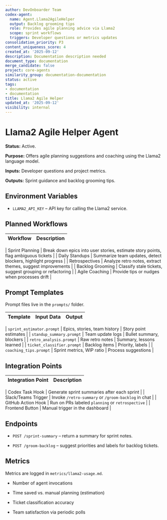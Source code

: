 ```yaml
---
author: DevOnboarder Team
codex-agent:
  name: Agent.Llama2AgileHelper
  output: Backlog grooming tips
  role: Provides agile planning advice via Llama2
  scope: sprint workflows
  triggers: Developer questions or metrics updates
consolidation_priority: P3
content_uniqueness_score: 4
created_at: '2025-09-12'
description: Documentation description needed
document_type: documentation
merge_candidate: false
project: core-agents
similarity_group: documentation-documentation
status: active
tags:
- documentation
- documentation
title: Llama2 Agile Helper
updated_at: '2025-09-12'
visibility: internal
---
```


# Llama2 Agile Helper Agent

**Status:** Active.

**Purpose:** Offers agile planning suggestions and coaching using the Llama2 language model.

**Inputs:** Developer questions and project metrics.

**Outputs:** Sprint guidance and backlog grooming tips.

## Environment Variables

- `LLAMA2_API_KEY` – API key for calling the Llama2 service.

## Planned Workflows

| Workflow         | Description                                                                       |
| ---------------- | --------------------------------------------------------------------------------- |

| Sprint Planning  | Break down epics into user stories, estimate story points, flag ambiguous tickets |
| Daily Standups   | Summarize team updates, detect blockers, highlight progress                       |
| Retrospectives   | Analyze retro notes, extract themes, suggest improvements                         |
| Backlog Grooming | Classify stale tickets, suggest grouping or refactoring                           |
| Agile Coaching   | Provide tips or nudges when processes drift                                       |

## Prompt Templates

Prompt files live in the `prompts/` folder.

| Template                   | Input Data                   | Output                   |
| -------------------------- | ---------------------------- | ------------------------ |

| `sprint_estimator.prompt`  | Epics, stories, team history | Story point estimates    |
| `standup_summary.prompt`   | Team update logs             | Bullet summary, blockers |
| `retro_analysis.prompt`    | Raw retro notes              | Summary, lessons learned |
| `ticket_classifier.prompt` | Backlog items                | Priority, labels         |
| `coaching_tips.prompt`     | Sprint metrics, WIP ratio    | Process suggestions      |

## Integration Points

| Integration Point   | Description                                         |
| ------------------- | --------------------------------------------------- |

| Codex Task Hook     | Generate sprint summaries after each sprint         |
| Slack/Teams Trigger | Invoke `/retro-summary` or `/groom-backlog` in chat |
| GitHub Action Hook  | Run on PRs labeled `planning` or `retrospective`    |
| Frontend Button     | Manual trigger in the dashboard                     |

## Endpoints

- `POST /sprint-summary` – return a summary for sprint notes.

- `POST /groom-backlog` – suggest priorities and labels for backlog tickets.

## Metrics

Metrics are logged in `metrics/llama2-usage.md`.

- Number of agent invocations

- Time saved vs. manual planning (estimation)

- Ticket classification accuracy

- Team satisfaction via periodic polls
